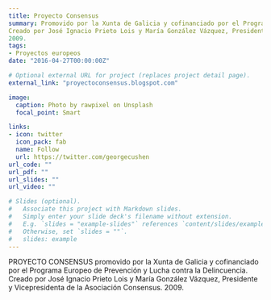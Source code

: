 ```yaml
---
title: Proyecto Consensus
summary: Promovido por la Xunta de Galicia y cofinanciado por el Programa Europeo de Prevención y Lucha contra la Delincuencia.  
Creado por José Ignacio Prieto Lois y María González Vázquez, Presidente y Vicepresidenta de la Asociación Consensus. 
2009.
tags:
- Proyectos europeos
date: "2016-04-27T00:00:00Z"

# Optional external URL for project (replaces project detail page).
external_link: "proyectoconsensus.blogspot.com"

image:
  caption: Photo by rawpixel on Unsplash
  focal_point: Smart

links:
- icon: twitter
  icon_pack: fab
  name: Follow
  url: https://twitter.com/georgecushen
url_code: ""
url_pdf: ""
url_slides: ""
url_video: ""

# Slides (optional).
#   Associate this project with Markdown slides.
#   Simply enter your slide deck's filename without extension.
#   E.g. `slides = "example-slides"` references `content/slides/example-slides.md`.
#   Otherwise, set `slides = ""`.
#   slides: example
---
```


PROYECTO CONSENSUS promovido por la Xunta de Galicia y cofinanciado por el Programa Europeo de Prevención y Lucha contra la Delincuencia.  
Creado por José Ignacio Prieto Lois y María González Vázquez, Presidente y Vicepresidenta de la Asociación Consensus. 
2009.
